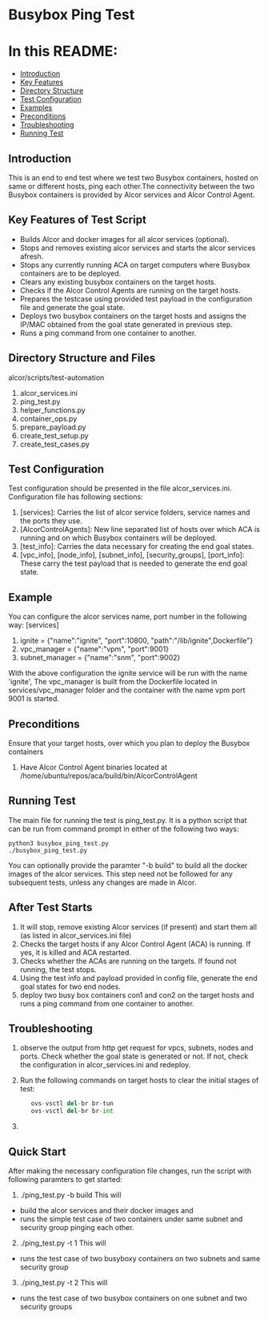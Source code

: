 # Busybox Ping Test

# In this README:
- [Introduction](#Introduction)
- [Key Features](#Key-Features)
- [Directory Structure](#Directory-Structure)
- [Test Configuration](#Test-Configuration)
- [Examples](#Examples)
- [Preconditions](#Preconditions)
- [Troubleshooting](#Troubleshooting)
- [Running Test](#Running-Test)

## Introduction
This is an end to end test where we test two Busybox containers, hosted on same or different hosts, ping each other.The connectivity between the two Busybox containers is provided by Alcor services and Alcor Control Agent.

## Key Features of Test Script
  - Builds Alcor and docker images for all alcor services (optional).
  - Stops and removes existing alcor services and starts the alcor services afresh.
  - Stops any currently running ACA on target computers where Busybox containers are to be deployed.
  - Clears any existing busybox containers on the target hosts.
  - Checks if the Alcor Control Agents are running on the target hosts.
  - Prepares the testcase using provided test payload in the configuration file and generate the goal state.
  - Deploys two busybox containers on the target hosts and assigns the IP/MAC obtained from the goal state generated in previous step.
  - Runs a ping command from one container to another.

## Directory Structure and Files
alcor/scripts/test-automation
1. alcor_services.ini
2. ping_test.py
3. helper_functions.py
4. container_ops.py
5. prepare_payload.py
6. create_test_setup.py
7. create_test_cases.py

## Test Configuration
Test configuration should be presented in the file alcor_services.ini. Configuration file has following sections:
1. [services]: Carries the list of alcor service folders, service names and the ports they use.
2. [AlcorControlAgents]: New line separated list of hosts over which ACA is running and on which Busybox containers will be deployed.
3. [test_info]: Carries the data necessary for creating the end goal states.
4. [vpc_info], [node_info], [subnet_info], [security_groups], [port_info]: These carry the test payload that is needed to generate the end goal state.

## Example
You can configure the alcor services name, port number in the following way:
[services]
1. ignite                 = {"name":"ignite", "port":10800, "path":"/lib/ignite",Dockerfile"}
2. vpc_manager            = {"name":"vpm",    "port":9001}
3. subnet_manager         = {"name":"snm",    "port":9002}

With the above configuration the ignite service will be run with the name 'ignite',
The vpc_manager is built from the Dockerfile located in services/vpc_manager folder and the container with the name vpm port 9001 is started.

## Preconditions
Ensure that your target hosts, over which you plan to deploy the Busybox containers
1. Have Alcor Control Agent binaries located at /home/ubuntu/repos/aca/build/bin/AlcorControlAgent

## Running Test
The main file for running the test is ping_test.py. It is a python script that can be run from command prompt in either of the following two ways:
```
python3 busybox_ping_test.py
./busybox_ping_test.py
```

You can optionally provide the paramter "-b build" to build all the docker images of the alcor services. This step need not be followed for any subsequent tests, unless any changes are made in Alcor.
	
## After Test Starts
1. It will stop, remove existing Alcor services (if present) and start them all (as listed in alcor_services.ini file)
2. Checks the target hosts if any Alcor Control Agent (ACA) is running. If yes, it is killed and ACA restarted.
2. Checks whether the ACAs are running on the targets. If found not running, the test stops.
3. Using the test info and payload provided in config file, generate the end goal states for two end nodes.
4. deploy two busy box containers con1 and con2 on the target hosts and runs a ping command from one container to another.

## Troubleshooting
1) observe the output from http get request for vpcs, subnets, nodes and ports. Check whether the goal state is generated or not. If not, check the configuration in alcor_services.ini and redeploy.

2) Run the following commands on target hosts to clear the initial stages of test:
	````python
       ovs-vsctl del-br br-tun
       ovs-vsctl del-br br-int
	````
3)

## Quick Start
After making the necessary configuration file changes, run the script with following paramters to get started:
1. ./ping_test.py -b build
This will
 - build the alcor services and their docker images and
 - runs the simple test case of two containers under same subnet and security group pinging each other.
2. ./ping_test.py -t 1
This will
 - runs the test case of two busyboxy containers on two subnets and same security group
3. ./ping_test.py -t 2
This will
 - runs the test case of two busybox containers on one subnet and two security groups


